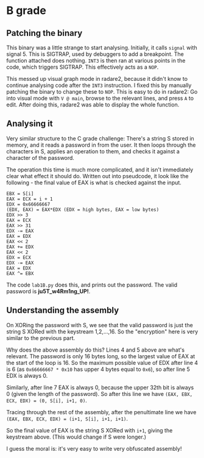 # B grade
## Patching the binary
This binary was a little strange to start analysing.
Initially, it calls `signal` with signal 5. This is SIGTRAP, used by debuggers to add a breakpoint. The function attached does nothing.
`INT3` is then ran at various points in the code, which triggers SIGTRAP. This effectively acts as a `NOP`.

This messed up visual graph mode in radare2, because it didn't know to continue analysing code after the `INT3` instruction. I fixed this by manually patching the binary to change these to `NOP`. 
This is easy to do in radare2: Go into visual mode with `V @ main`, browse to the relevant lines, and press `A` to edit. After doing this, radare2 was able to display the whole function.

## Analysing it
Very similar structure to the C grade challenge:
There's a string S stored in memory, and it reads a password in from the user. It then loops through the characters in S, applies an operation to them, and checks it against a character of the password.

The operation this time is much more complicated, and it isn't immediately clear what effect it should do. Written out into pseudcode, it look like the following - the final value of EAX is what is checked against the input.
```
EBX = S[i]
EAX = ECX = i + 1
EDX = 0x66666667
(EDX, EAX) = EAX*EDX (EDX = high bytes, EAX = low bytes)
EDX >> 3
EAX = ECX
EAX >> 31
EDX -= EAX
EAX = EDX
EAX << 2
EAX += EDX
EAX << 2
EDX = ECX
EDX -= EAX
EAX = EDX
EAX ^= EBX
```

The code `lab1B.py` does this, and prints out the password. The valid password is **ju5T_w4Rm1ng_UP!**.

## Understanding the assembly
On XORing the password with S, we see that the valid password is just the string S XORed with the keystream 1,2,...,16. So the "encryption" here is very similar to the previous part.

Why does the above assembly do this? 
Lines 4 and 5 above are what's relevant. The password is only 16 bytes long, so the largest value of EAX at the start of the loop is 16. 
So the maximum possible value of EDX after line 4 is 6 (as `0x66666667 * 0x10` has upper 4 bytes equal to `0x6`), so after line 5 EDX is always 0.

Similarly, after line 7 EAX is always 0, because the upper 32th bit is always 0 (given the length of the password).
So after this line we have `(EAX, EBX, ECX, EDX) = (0, S[i], i+1, 0)`.

Tracing through the rest of the assembly, after the penultimate line we have
`(EAX, EBX, ECX, EDX) = (i+1, S[i], i+1, i+1)`.

So the final value of EAX is the string S XORed with `i+1`, giving the keystream above. (This would change if S were longer.)

I guess the moral is: it's very easy to write very obfuscated assembly!
